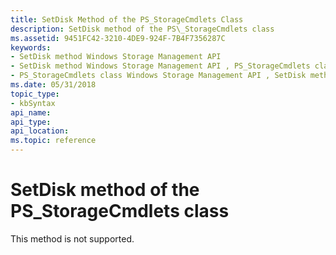 ```yaml
---
title: SetDisk Method of the PS_StorageCmdlets Class
description: SetDisk method of the PS\_StorageCmdlets class
ms.assetid: 9451FC42-3210-4DE9-924F-7B4F7356287C
keywords:
- SetDisk method Windows Storage Management API
- SetDisk method Windows Storage Management API , PS_StorageCmdlets class
- PS_StorageCmdlets class Windows Storage Management API , SetDisk method
ms.date: 05/31/2018
topic_type: 
- kbSyntax
api_name: 
api_type: 
api_location: 
ms.topic: reference
---
```


# SetDisk method of the PS\_StorageCmdlets class

This method is not supported.

 

 




